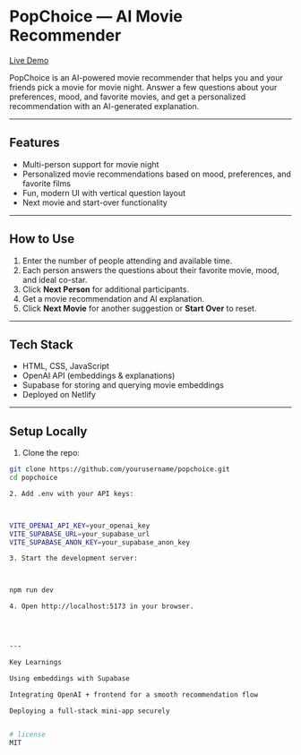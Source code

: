 
# PopChoice — AI Movie Recommender

[Live Demo](https://zingy-kangaroo-c339d9.netlify.app/)

PopChoice is an AI-powered movie recommender that helps you and your friends pick a movie for movie night. Answer a few questions about your preferences, mood, and favorite movies, and get a personalized recommendation with an AI-generated explanation.

---

## Features

- Multi-person support for movie night
- Personalized movie recommendations based on mood, preferences, and favorite films
- Fun, modern UI with vertical question layout
- Next movie and start-over functionality

---

## How to Use

1. Enter the number of people attending and available time.
2. Each person answers the questions about their favorite movie, mood, and ideal co-star.
3. Click **Next Person** for additional participants.
4. Get a movie recommendation and AI explanation.
5. Click **Next Movie** for another suggestion or **Start Over** to reset.

---

## Tech Stack

- HTML, CSS, JavaScript
- OpenAI API (embeddings & explanations)
- Supabase for storing and querying movie embeddings
- Deployed on Netlify

---

## Setup Locally

1. Clone the repo:

```bash
git clone https://github.com/yourusername/popchoice.git
cd popchoice

2. Add .env with your API keys:



VITE_OPENAI_API_KEY=your_openai_key
VITE_SUPABASE_URL=your_supabase_url
VITE_SUPABASE_ANON_KEY=your_supabase_anon_key

3. Start the development server:



npm run dev

4. Open http://localhost:5173 in your browser.




---

Key Learnings

Using embeddings with Supabase

Integrating OpenAI + frontend for a smooth recommendation flow

Deploying a full-stack mini-app securely


# license
MIT
